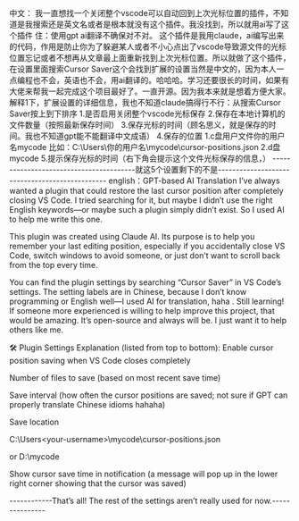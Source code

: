 中文：
我一直想找一个关闭整个vscode可以自动回到上次光标位置的插件，不知道是我搜索还是英文名或者是根本就没有这个插件。我没找到，所以就用ai写了这个插件 住：使用gpt ai翻译不确保对不对。
这个插件是我用claude，ai编写出来的代码，作用是防止你为了躲避某人或者不小心点出了vscode导致源文件的光标位置忘记或者不想再从文章最上面重新找到上次光标位置。所以就做了这个插件，在设置里面搜索Cursor Saver这个会找到扩展的设置当然是中文的，因为本人一点编程也不会，英语也不会，用ai翻译的。哈哈哈。学习还要很长的时间，如果有大佬来帮我一起完成这个项目最好了。一直开源。因为我本来就是想着方便大家。
解释1下，扩展设置的详细信息，我也不知道claude搞得行不行：从搜索Cursor Saver按上到下排序
1.是否启用关闭整个vscode光标保存
2.保存在本地计算机的文件数量（按照最新保存时间）
3.保存光标的时间（顾名思义，就是保存的时间。我也不知道gpt能不能翻译中文成语）
4.保存的位置 1.c盘用户文件你的用户名mycode 比如：C:\Users\你的用户名\mycode\cursor-positions.json 2.d盘 mycode
5.提示保存光标的时间（右下角会提示这个文件光标保存的信息，）
----------------------------------------就这5个设置剩下的不是-----------------------------------------------
english：GPT-based AI Translation
I’ve always wanted a plugin that could restore the last cursor position after completely closing VS Code. I tried searching for it, but maybe I didn’t use the right English keywords—or maybe such a plugin simply didn’t exist. So I used AI to help me write this one.

This plugin was created using Claude AI. Its purpose is to help you remember your last editing position, especially if you accidentally close VS Code, switch windows to avoid someone, or just don’t want to scroll back from the top every time.

You can find the plugin settings by searching “Cursor Saver” in VS Code’s settings. The setting labels are in Chinese, because I don’t know programming or English well—I used AI for translation, haha . Still learning! If someone more experienced is willing to help improve this project, that would be amazing. It’s open-source and always will be. I just want it to help others like me.

🛠 Plugin Settings Explanation (listed from top to bottom):
Enable cursor position saving when VS Code closes completely

Number of files to save (based on most recent save time)

Save interval (how often the cursor positions are saved; not sure if GPT can properly translate Chinese idioms hahaha)

Save location

C:\Users\<your-username>\mycode\cursor-positions.json

or D:\mycode

Show cursor save time in notification (a message will pop up in the lower right corner showing that the cursor was saved)

------------That’s all! The rest of the settings aren’t really used for now.---------------
